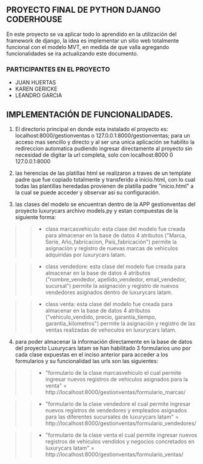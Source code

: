 ## PROYECTO FINAL DE PYTHON DJANGO CODERHOUSE

En este proyecto se va aplicar todo lo aprendido en la utilización del framework de django, la idea es implementar un sitio web totalmente funcional con el modelo MVT, en medida de que valla agregando funcionalidades se ira actualizando este documento.

### PARTICIPANTES EN EL PROYECTO

* JUAN HUERTAS
* KAREN GERICKE
* LEANDRO GARCIA

## IMPLEMENTACIÓN DE FUNCIONALIDADES.

1. El directorio principal en donde esta instalado el proyecto es: localhost:8000/gestionventas o 127.0.0.1:8000/gestionventas; para un acceso mas sencillo y directo y al ser una unica aplicación se habilito la redireccion automatica pudiendo ingresar directamente al proyecto sin necesidad de digitar la url completa, solo con localhost:8000 0 127.0.0.1:8000

2. las herencias de las platillas html se realizaron a traves de un template padre que fue copiado totalmente y transferido a inicio.html, con lo cual todas las plantillas heredadas provienen de platilla padre "inicio.html" a la cual se puede acceder y observar asi su configuración.

3. las clases del modelo se encuentran dentro de la APP gestionventas del proyecto luxurycars archivo models.py y estan compuestas de la siguiente forma:

>> * class marcasvehiculo: esta clase del modelo fue creada para almacenar en la base de datos 4 atributos ("Marca, Serie, Año_fabricacion, Pais_fabricación") permite la asignación y registro de nuevas marcas de vehiculos adquiridas por luxurycars latam.

>> * class vendedore: esta clase del modelo fue creada para almacenar en la base de datos 4 atributos ("nombre_vendedor, apellido_vendedor, email_vendedor, sucursal") permite la asignación y registro de nuevos vendedores asignados dentro de luxurycars latam.

>> * class venta: esta clase del modelo fue creada para almacenar en la base de datos 4 atributos ("vehiculo_vendido, precio, garantia_tiempo, garantia_kilometros") permite la asignación y registro de las ventas realizadas de vehoculos en luxurycars latam.

4. para poder almacenar la información directamente en la base de datos del proyecto Luxurycars latam se han habilitado 3 formularios uno por cada clase expuestas en el inciso anterior para acceder a los formularios y su funcionalidad las urls son las siguientes:

>> * "formulario de la clase marcasvehiculo el cual permite ingresar nuevos registros de vehiculos asignados para la venta" = http://localhost:8000/gestionventas/formulario_marcas/

>> * "formulario de la clase vendedore el cual permite ingresar nuevos registros de vendedores y empleados asignados para las diferentes sucursales de luxurycars latam" = http://localhost:8000/gestionventas/formulario_vendedores/

>> * "formulario de la clase venta el cual permite ingresar nuevos registros de vehiculos vendidos y negocios concretados en luxurycars latam" = http://localhost:8000/gestionventas/formulario_ventas/

